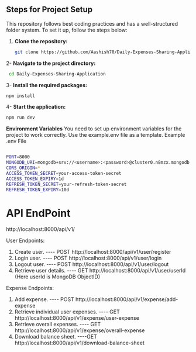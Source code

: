 
## Steps for Project Setup

This repository follows best coding practices and has a well-structured folder system. To set it up, follow the steps below:

1. **Clone the repository:**
   ```bash
   git clone https://github.com/Aashish70/Daily-Expenses-Sharing-Application.git


2- **Navigate to the project directory:**
  ```bash
   cd Daily-Expenses-Sharing-Application

```

3- **Install the required packages:**
```bash
npm install

```
4- **Start the application:**
```bash
npm run dev

```
**Environment Variables**
You need to set up environment variables for the project to work correctly. Use the example.env file as a template.
Example .env File

```bash

PORT=8000
MONGODB_URI=mongodb+srv://<username>:<password>@cluster0.n8mzx.mongodb.net
CORS_ORIGIN=*
ACCESS_TOKEN_SECRET=your-access-token-secret
ACCESS_TOKEN_EXPIRY=1d
REFRESH_TOKEN_SECRET=your-refresh-token-secret
REFRESH_TOKEN_EXPIRY=10d


```
# API EndPoint

http://localhost:8000/api/v1/

User Endpoints:
1. Create user. ---- POST http://localhost:8000/api/v1/user/register
2. Login user. ---- POST http://localhost:8000/api/v1/user/login
3. Logout user. ---- POST http://localhost:8000/api/v1/user/logout
4. Retrieve user details. ---- GET http://localhost:8000/api/v1/user/userId     (Here userId is MongoDB ObjectID)
 
 
 Expense Endpoints:
1. Add expense.  ---- POST  http://localhost:8000/api/v1/expense/add-expense
2. Retrieve individual user expenses.  ---- GET   http://localhost:8000/api/v1/expense/user-expense
3. Retrieve overall expenses. ---- GET   http://localhost:8000/api/v1/expense/overall-expense
4. Download balance sheet. ----GET   http://localhost:8000/api/v1/download-balance-sheet
